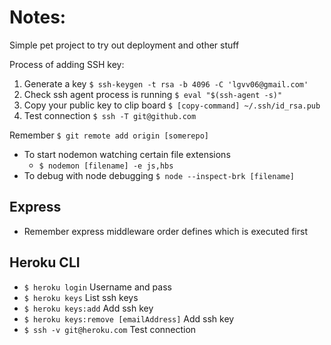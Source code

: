 # Notes:

Simple pet project to try out deployment and other stuff

Process of adding SSH key:
1. Generate a key `$ ssh-keygen -t rsa -b 4096 -C 'lgvv06@gmail.com'`
2. Check ssh agent process is running `$ eval "$(ssh-agent -s)"`
3. Copy your public key to clip board `$ [copy-command] ~/.ssh/id_rsa.pub`
4. Test connection `$ ssh -T git@github.com`

Remember `$ git remote add origin [somerepo]`

- To start nodemon watching certain file extensions
    - `$ nodemon [filename] -e js,hbs`
- To debug with node debugging `$ node --inspect-brk [filename]`

## Express
- Remember express middleware order defines which is executed first

## Heroku CLI
- `$ heroku login` Username and pass
- `$ heroku keys` List ssh keys
- `$ heroku keys:add` Add ssh key
- `$ heroku keys:remove [emailAddress]` Add ssh key
- `$ ssh -v git@heroku.com` Test connection